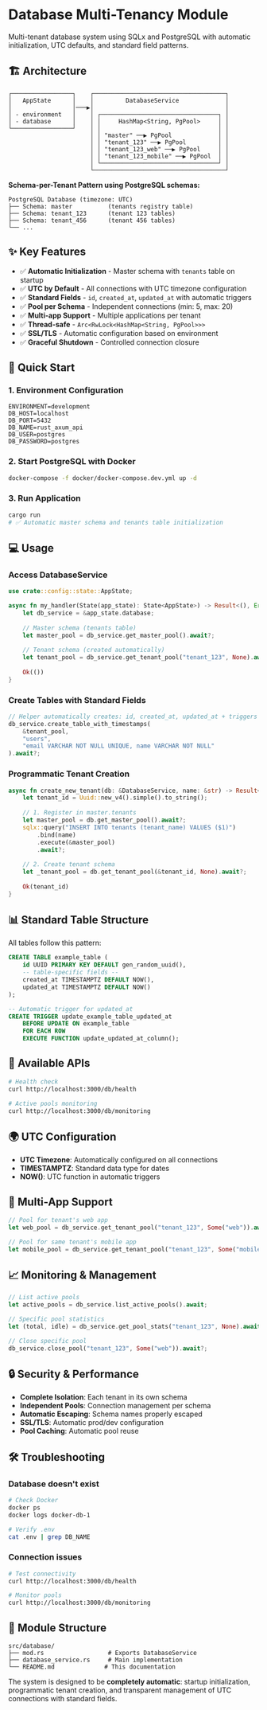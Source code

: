 # Database Multi-Tenancy Module

Multi-tenant database system using SQLx and PostgreSQL with automatic initialization, UTC defaults, and standard field patterns.

## 🏗️ Architecture

```
┌─────────────────┐    ┌─────────────────────────────────────┐
│   AppState      │    │         DatabaseService             │
│                 │───▶│                                     │
│ - environment   │    │ ┌─────────────────────────────────┐ │
│ - database      │    │ │     HashMap<String, PgPool>     │ │
└─────────────────┘    │ │                                 │ │
                       │ │ "master" ──▶ PgPool             │ │
                       │ │ "tenant_123" ──▶ PgPool         │ │
                       │ │ "tenant_123_web" ──▶ PgPool     │ │
                       │ │ "tenant_123_mobile" ──▶ PgPool  │ │
                       │ └─────────────────────────────────┘ │
                       └─────────────────────────────────────┘
```

**Schema-per-Tenant Pattern using PostgreSQL schemas:**

```
PostgreSQL Database (timezone: UTC)
├── Schema: master          (tenants registry table)
├── Schema: tenant_123      (tenant 123 tables)
├── Schema: tenant_456      (tenant 456 tables)
└── ...
```

## ✨ Key Features

- ✅ **Automatic Initialization** - Master schema with `tenants` table on startup
- ✅ **UTC by Default** - All connections with UTC timezone configuration
- ✅ **Standard Fields** - `id`, `created_at`, `updated_at` with automatic triggers
- ✅ **Pool per Schema** - Independent connections (min: 5, max: 20)
- ✅ **Multi-app Support** - Multiple applications per tenant
- ✅ **Thread-safe** - `Arc<RwLock<HashMap<String, PgPool>>>`
- ✅ **SSL/TLS** - Automatic configuration based on environment
- ✅ **Graceful Shutdown** - Controlled connection closure

## 🚀 Quick Start

### 1. Environment Configuration
```env
ENVIRONMENT=development
DB_HOST=localhost
DB_PORT=5432
DB_NAME=rust_axum_api
DB_USER=postgres
DB_PASSWORD=postgres
```

### 2. Start PostgreSQL with Docker
```bash
docker-compose -f docker/docker-compose.dev.yml up -d
```

### 3. Run Application
```bash
cargo run
# ✅ Automatic master schema and tenants table initialization
```

## 💻 Usage

### Access DatabaseService
```rust
use crate::config::state::AppState;

async fn my_handler(State(app_state): State<AppState>) -> Result<(), Error> {
    let db_service = &app_state.database;
    
    // Master schema (tenants table)
    let master_pool = db_service.get_master_pool().await?;
    
    // Tenant schema (created automatically)
    let tenant_pool = db_service.get_tenant_pool("tenant_123", None).await?;
    
    Ok(())
}
```

### Create Tables with Standard Fields
```rust
// Helper automatically creates: id, created_at, updated_at + triggers
db_service.create_table_with_timestamps(
    &tenant_pool,
    "users",
    "email VARCHAR NOT NULL UNIQUE, name VARCHAR NOT NULL"
).await?;
```

### Programmatic Tenant Creation
```rust
async fn create_new_tenant(db: &DatabaseService, name: &str) -> Result<String> {
    let tenant_id = Uuid::new_v4().simple().to_string();
    
    // 1. Register in master.tenants
    let master_pool = db.get_master_pool().await?;
    sqlx::query("INSERT INTO tenants (tenant_name) VALUES ($1)")
        .bind(name)
        .execute(&master_pool)
        .await?;
    
    // 2. Create tenant schema
    let _tenant_pool = db.get_tenant_pool(&tenant_id, None).await?;
    
    Ok(tenant_id)
}
```

## 📊 Standard Table Structure

All tables follow this pattern:

```sql
CREATE TABLE example_table (
    id UUID PRIMARY KEY DEFAULT gen_random_uuid(),
    -- table-specific fields --
    created_at TIMESTAMPTZ DEFAULT NOW(),
    updated_at TIMESTAMPTZ DEFAULT NOW()
);

-- Automatic trigger for updated_at
CREATE TRIGGER update_example_table_updated_at
    BEFORE UPDATE ON example_table
    FOR EACH ROW
    EXECUTE FUNCTION update_updated_at_column();
```

## 🔧 Available APIs

```bash
# Health check
curl http://localhost:3000/db/health

# Active pools monitoring
curl http://localhost:3000/db/monitoring
```

## 🌍 UTC Configuration

- **UTC Timezone**: Automatically configured on all connections
- **TIMESTAMPTZ**: Standard data type for dates
- **NOW()**: UTC function in automatic triggers

## 🏢 Multi-App Support

```rust
// Pool for tenant's web app
let web_pool = db_service.get_tenant_pool("tenant_123", Some("web")).await?;

// Pool for same tenant's mobile app
let mobile_pool = db_service.get_tenant_pool("tenant_123", Some("mobile")).await?;
```

## 📈 Monitoring & Management

```rust
// List active pools
let active_pools = db_service.list_active_pools().await;

// Specific pool statistics
let (total, idle) = db_service.get_pool_stats("tenant_123", None).await?;

// Close specific pool
db_service.close_pool("tenant_123", Some("web")).await?;
```

## 🔒 Security & Performance

- **Complete Isolation**: Each tenant in its own schema
- **Independent Pools**: Connection management per schema
- **Automatic Escaping**: Schema names properly escaped
- **SSL/TLS**: Automatic prod/dev configuration
- **Pool Caching**: Automatic pool reuse

## 🛠️ Troubleshooting

### Database doesn't exist
```bash
# Check Docker
docker ps
docker logs docker-db-1

# Verify .env
cat .env | grep DB_NAME
```

### Connection issues
```bash
# Test connectivity
curl http://localhost:3000/db/health

# Monitor pools
curl http://localhost:3000/db/monitoring
```

## 📁 Module Structure

```
src/database/
├── mod.rs                  # Exports DatabaseService
├── database_service.rs     # Main implementation
└── README.md              # This documentation
```

The system is designed to be **completely automatic**: startup initialization, programmatic tenant creation, and transparent management of UTC connections with standard fields. 